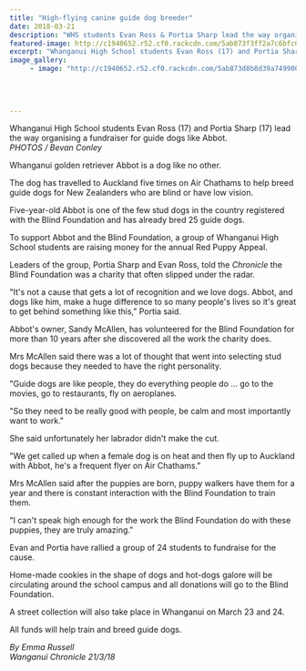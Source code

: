 ```yaml
---
title: "High-flying canine guide dog breeder"
date: 2018-03-21
description: "WHS students Evan Ross & Portia Sharp lead the way organising a fundraiser for guide dogs like Abbot..."
featured-image: http://c1940652.r52.cf0.rackcdn.com/5ab873f3ff2a7c6bfc000f83/Evan-Ross--Portia-Sharp-fundraiser-guide-dogs-chron-21-March.jpg
excerpt: "Whanganui High School students Evan Ross (17) and Portia Sharp (17) lead the way organising a fundraiser for guide dogs like Abbot."
image_gallery:
     - image: "http://c1940652.r52.cf0.rackcdn.com/5ab873d8b8d39a7499000fae/Evan-R--Portia-S-DOG-fundraiser-guide-dogs-chron-21-March.jpg"
    
    
    
    
---
```


<p><span>Whanganui High School students Evan Ross (17) and Portia Sharp (17) lead the way organising a fundraiser for guide dogs like Abbot. <br /><em>PHOTOS / Bevan Conley</em></span></p>
<p class="element element-paragraph">Whanganui golden retriever Abbot is a dog like no other.</p>
<p class="element element-paragraph">The dog has travelled to Auckland five times on Air Chathams to help breed guide dogs for New Zealanders who are blind or have low vision.</p>
<p class="element element-paragraph">Five-year-old Abbot is one of the few stud dogs in the country registered with the Blind Foundation and has already bred 25 guide dogs.</p>
<p class="element element-paragraph">To support Abbot and the Blind Foundation, a group of Whanganui High School students are raising money for the annual Red Puppy Appeal.</p>
<p class="element element-paragraph">Leaders of the group, Portia Sharp and Evan Ross, told the&nbsp;<em>Chronicle</em>&nbsp;the Blind Foundation was a charity that often slipped under the radar.</p>
<p class="element element-paragraph">"It's not a cause that gets a lot of recognition and we love dogs. Abbot, and dogs like him, make a huge difference to so many people's lives so it's great to get behind something like this," Portia said.</p>
<p class="element element-paragraph">Abbot's owner, Sandy McAllen, has volunteered for the Blind Foundation for more than 10 years after she discovered all the work the charity does.</p>
<p class="element element-paragraph">Mrs McAllen said there was a lot of thought that went into selecting stud dogs because they needed to have the right personality.</p>
<p class="element element-paragraph">"Guide dogs are like people, they do everything people do ... go to the movies, go to restaurants, fly on aeroplanes.</p>
<p class="element element-paragraph">"So they need to be really good with people, be calm and most importantly want to work."</p>
<p class="element element-paragraph">She said unfortunately her labrador didn't make the cut.</p>
<p class="element element-paragraph">"We get called up when a female dog is on heat and then fly up to Auckland with Abbot, he's a frequent flyer on Air Chathams."</p>
<p class="element element-paragraph">Mrs McAllen said after the puppies are born, puppy walkers have them for a year and there is constant interaction with the Blind Foundation to train them.</p>
<p class="element element-paragraph">"I can't speak high enough for the work the Blind Foundation do with these puppies, they are truly amazing."</p>
<p class="element element-paragraph">Evan and Portia have rallied a group of 24 students to fundraise for the cause.</p>
<p class="element element-paragraph">Home-made cookies in the shape of dogs and hot-dogs galore will be circulating around the school campus and all donations will go to the Blind Foundation.</p>
<p class="element element-paragraph">A street collection will also take place in Whanganui on March 23 and 24.</p>
<p class="element element-paragraph">All funds will help train and breed guide dogs.</p>
<p><em>By Emma Russell </em><br /><em>Wanganui Chronicle 21/3/18</em></p>

